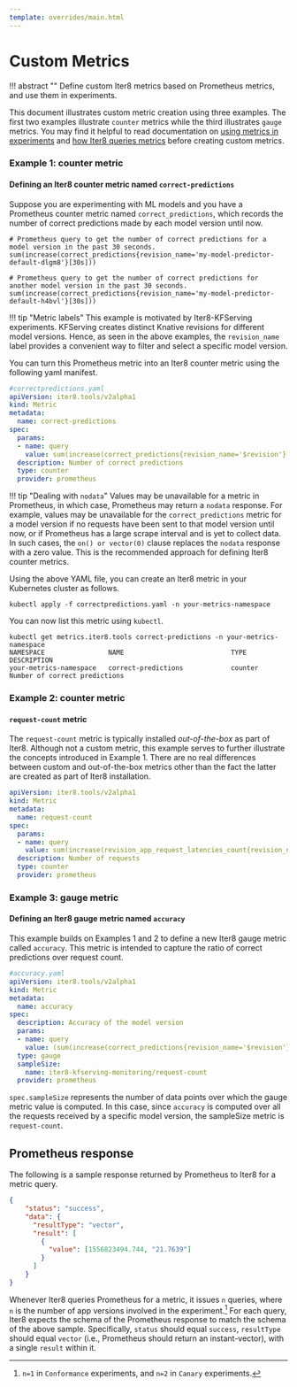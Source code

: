 ```yaml
---
template: overrides/main.html
---
```


# Custom Metrics

!!! abstract ""
    Define custom Iter8 metrics based on Prometheus metrics, and use them in experiments.

This document illustrates custom metric creation using three examples. The first two examples illustrate `counter` metrics while the third illustrates `gauge` metrics. You may find it helpful to read documentation on [using metrics in experiments](/reference/metrics/using-metrics) and [how Iter8 queries metrics](/reference/metrics/how-iter8-queries-metrics) before creating custom metrics.

### Example 1: counter metric

#### Defining an Iter8 counter metric named `correct-predictions`
Suppose you are experimenting with ML models and you have a Prometheus counter metric named `correct_predictions`, which records the number of correct predictions made by each model version until now.
```shell
# Prometheus query to get the number of correct predictions for a model version in the past 30 seconds.
sum(increase(correct_predictions{revision_name='my-model-predictor-default-dlgm8'}[30s]))
```
```shell
# Prometheus query to get the number of correct predictions for another model version in the past 30 seconds.
sum(increase(correct_predictions{revision_name='my-model-predictor-default-h4bvl'}[30s]))
```

!!! tip "Metric labels"
    This example is motivated by Iter8-KFServing experiments. KFServing creates distinct Knative revisions for different model versions. Hence, as seen in the above examples, the `revision_name` label provides a convenient way to filter and select a specific model version.

You can turn this Prometheus metric into an Iter8 counter metric using the following yaml manifest.
```yaml
#correctpredictions.yaml
apiVersion: iter8.tools/v2alpha1
kind: Metric
metadata:
  name: correct-predictions
spec:
  params:
  - name: query
    value: sum(increase(correct_predictions{revision_name='$revision'}[$elapsedTime])) or on() vector(0)
  description: Number of correct predictions
  type: counter
  provider: prometheus
```

!!! tip "Dealing with `nodata`"
    Values may be unavailable for a metric in Prometheus, in which case, Prometheus may return a `nodata` response. For example, values may be unavailable for the `correct_predictions` metric for a model version if no requests have been sent to that model version until now, or if Prometheus has a large scrape interval and is yet to collect data. In such cases, the `on() or vector(0)` clause replaces the `nodata` response with a zero value. This is the recommended approach for defining Iter8 counter metrics.


Using the above YAML file, you can create an Iter8 metric in your Kubernetes cluster as follows.
```shell
kubectl apply -f correctpredictions.yaml -n your-metrics-namespace
```

You can now list this metric using `kubectl`.
```shell
kubectl get metrics.iter8.tools correct-predictions -n your-metrics-namespace
NAMESPACE                NAME                           TYPE      DESCRIPTION
your-metrics-namespace   correct-predictions            counter   Number of correct predictions
```

### Example 2: counter metric

#### `request-count` metric
The `request-count` metric is typically installed *out-of-the-box* as part of Iter8. Although not a custom metric, this example serves to further illustrate the concepts introduced in Example 1. There are no real differences between custom and out-of-the-box metrics other than the fact the latter are created as part of Iter8 installation.
```yaml
apiVersion: iter8.tools/v2alpha1
kind: Metric
metadata:
  name: request-count
spec:
  params:
  - name: query
    value: sum(increase(revision_app_request_latencies_count{revision_name='$revision'}[$elapsedTime])) or on() vector(0)
  description: Number of requests
  type: counter
  provider: prometheus
```

### Example 3: gauge metric

#### Defining an Iter8 gauge metric named `accuracy`
This example builds on Examples 1 and 2 to define a new Iter8 gauge metric called `accuracy`. This metric is intended to capture the ratio of correct predictions over request count.
```yaml
#accuracy.yaml
apiVersion: iter8.tools/v2alpha1
kind: Metric
metadata:
  name: accuracy
spec:
  description: Accuracy of the model version
  params:
  - name: query
    value: (sum(increase(correct_predictions{revision_name='$revision'}[$elapsedTime])) or on() vector(0)) / (sum(increase(revision_app_request_latencies_count{revision_name='$revision'}[$elapsedTime])) or on() vector(0))
  type: gauge
  sampleSize: 
    name: iter8-kfserving-monitoring/request-count
  provider: prometheus
```

`spec.sampleSize` represents the number of data points over which the gauge metric value is computed. In this case, since `accuracy` is computed over all the requests received by a specific model version, the sampleSize metric is `request-count`.

## Prometheus response
The following is a sample response returned by Prometheus to Iter8 for a metric query.
```json
{
    "status": "success",
    "data": {
      "resultType": "vector",
      "result": [
        {
          "value": [1556823494.744, "21.7639"]
        }
      ]
    }
}
```
Whenever Iter8 queries Prometheus for a metric, it issues `n` queries, where `n` is the number of app versions involved in the experiment.[^1] For each query, Iter8 expects the schema of the Prometheus response to match the schema of the above sample. Specifically, `status` should equal `success`, `resultType` should equal `vector` (i.e., Prometheus should return an instant-vector), with a single `result` within it.

[^1]: `n=1` in `Conformance` experiments, and `n=2` in `Canary` experiments.
